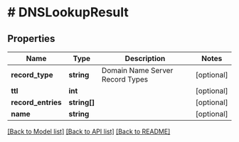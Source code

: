 # # DNSLookupResult

## Properties

Name | Type | Description | Notes
------------ | ------------- | ------------- | -------------
**record_type** | **string** | Domain Name Server Record Types | [optional] 
**ttl** | **int** |  | [optional] 
**record_entries** | **string[]** |  | [optional] 
**name** | **string** |  | [optional] 

[[Back to Model list]](../../README#documentation-for-models) [[Back to API list]](../../README#documentation-for-api-endpoints) [[Back to README]](../../README)


